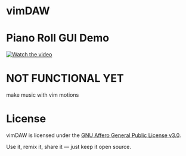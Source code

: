 # vimDAW

# Piano Roll GUI Demo

[![Watch the video](https://img.youtube.com/vi/b7Bf17YH_uQ/0.jpg)](https://youtu.be/b7Bf17YH_uQ)

# NOT FUNCTIONAL YET

make music with vim motions

# License

vimDAW is licensed under the [GNU Affero General Public License v3.0](https://www.gnu.org/licenses/agpl-3.0.html).

Use it, remix it, share it — just keep it open source.
